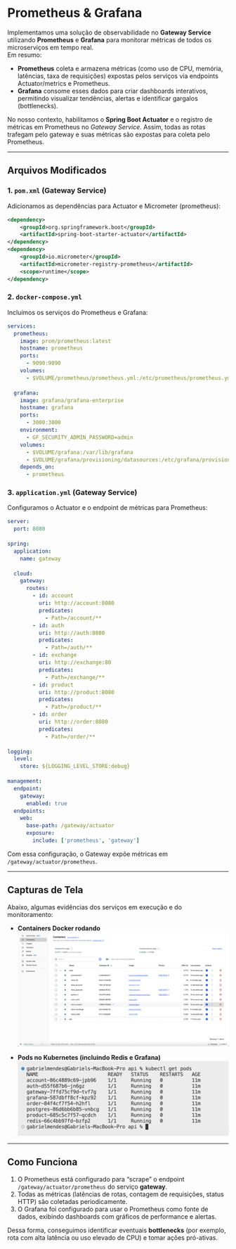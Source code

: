 # Prometheus & Grafana

Implementamos uma solução de observabilidade no **Gateway Service** utilizando **Prometheus** e **Grafana** para monitorar métricas de todos os microserviços em tempo real.  
Em resumo:
- **Prometheus** coleta e armazena métricas (como uso de CPU, memória, latências, taxa de requisições) expostas pelos serviços via endpoints Actuator/metrics e Prometheus.
- **Grafana** consome esses dados para criar dashboards interativos, permitindo visualizar tendências, alertas e identificar gargalos (bottlenecks).

No nosso contexto, habilitamos o **Spring Boot Actuator** e o registro de métricas em Prometheus no *Gateway Service*. Assim, todas as rotas trafegam pelo gateway e suas métricas são expostas para coleta pelo Prometheus.

---

## Arquivos Modificados

### 1. `pom.xml` (Gateway Service)

Adicionamos as dependências para Actuator e Micrometer (prometheus):

```xml
<dependency>
    <groupId>org.springframework.boot</groupId>
    <artifactId>spring-boot-starter-actuator</artifactId>
</dependency>
<dependency>
    <groupId>io.micrometer</groupId>
    <artifactId>micrometer-registry-prometheus</artifactId>
    <scope>runtime</scope>
</dependency>
```

### 2. `docker-compose.yml`

Incluímos os serviços do Prometheus e Grafana:

```yaml
services:
  prometheus:
    image: prom/prometheus:latest
    hostname: prometheus
    ports:
      - 9090:9090
    volumes:
      - $VOLUME/prometheus/prometheus.yml:/etc/prometheus/prometheus.yml

  grafana:
    image: grafana/grafana-enterprise
    hostname: grafana
    ports:
      - 3000:3000
    environment:
      - GF_SECURITY_ADMIN_PASSWORD=admin
    volumes:
      - $VOLUME/grafana:/var/lib/grafana
      - $VOLUME/grafana/provisioning/datasources:/etc/grafana/provisioning/datasources
    depends_on:
      - prometheus
```

### 3. `application.yml` (Gateway Service)

Configuramos o Actuator e o endpoint de métricas para Prometheus:

```yaml
server:
  port: 8080

spring:
  application:
    name: gateway

  cloud:
    gateway:
      routes:
        - id: account
          uri: http://account:8080
          predicates:
            - Path=/account/**
        - id: auth
          uri: http://auth:8080
          predicates:
            - Path=/auth/**
        - id: exchange
          uri: http://exchange:80
          predicates:
            - Path=/exchange/**
        - id: product
          uri: http://product:8080
          predicates:
            - Path=/product/**
        - id: order
          uri: http://order:8080
          predicates:
            - Path=/order/**

logging:
  level:
    store: ${LOGGING_LEVEL_STORE:debug}

management:
  endpoint:
    gateway:
      enabled: true
  endpoints:
    web:
      base-path: /gateway/actuator
      exposure:
        include: ['prometheus', 'gateway']
```

Com essa configuração, o Gateway expõe métricas em `/gateway/actuator/prometheus`.

---

## Capturas de Tela

Abaixo, algumas evidências dos serviços em execução e do monitoramento:

- **Containers Docker rodando**  
  ![Containers Docker](../../img/grafana-docker.png)

- **Pods no Kubernetes (incluindo Redis e Grafana)**  
  ![Pods Kubernetes](../../img/grafana-pods.png)

---

## Como Funciona

1. O Prometheus está configurado para “scrape” o endpoint `/gateway/actuator/prometheus` do serviço **gateway**.  
2. Todas as métricas (latências de rotas, contagem de requisições, status HTTP) são coletadas periodicamente.
3. O Grafana foi configurado para usar o Prometheus como fonte de dados, exibindo dashboards com gráficos de performance e alertas.

Dessa forma, conseguimos identificar eventuais **bottlenecks** (por exemplo, rota com alta latência ou uso elevado de CPU) e tomar ações pró-ativas.